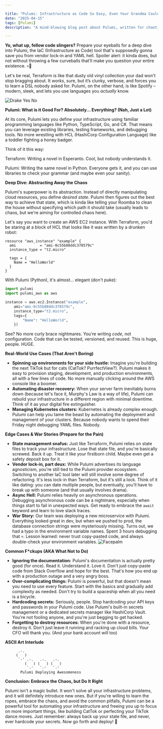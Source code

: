```yaml
---

title: "Pulumi: Infrastructure as Code So Easy, Even Your Grandma Could Deploy a Cluster (Probably Not)"
date: "2025-04-15"
tags: [Pulumi]
description: "A mind-blowing blog post about Pulumi, written for chaotic Gen Z engineers who are too cool for Terraform."

---
```


**Yo, what up, fellow code slingers?** Prepare your eyeballs for a deep dive into Pulumi, the IaC (Infrastructure as Code) tool that's supposedly gonna save you from vendor lock-in and YAML hell. Spoiler alert: it kinda does, but not without throwing a few curveballs that’ll make you question your entire existence. 💀🙏

Let's be real, Terraform is like that dusty old vinyl collection your dad won't stop bragging about. It *works*, sure, but it’s clunky, verbose, and forces you to learn a DSL nobody asked for. Pulumi, on the other hand, is like Spotify – modern, sleek, and lets you use languages you *actually* know.

![Drake Yes No](https://i.kym-cdn.com/photos/images/newsfeed/001/490/521/54a.jpg)

**Pulumi: What is it Good For? Absolutely... Everything? (Nah, Just a Lot)**

At its core, Pulumi lets you define your infrastructure using familiar programming languages like Python, TypeScript, Go, and C#. That means you can leverage existing libraries, testing frameworks, and debugging tools. No more wrestling with HCL (HashiCorp Configuration Language) like a toddler fighting a honey badger.

Think of it this way:

Terraform: Writing a novel in Esperanto. Cool, but nobody understands it.

Pulumi: Writing the same novel in Python. Everyone gets it, and you can use libraries to check your grammar (and maybe even your sanity).

**Deep Dive: Abstracting Away the Chaos**

Pulumi's superpower is its abstraction. Instead of directly manipulating cloud resources, you define *desired state*. Pulumi then figures out the best way to achieve that state, which is kinda like telling your Roomba to clean the house without specifying which path it should take (usually leads to chaos, but we're aiming for controlled chaos here).

Let's say you want to create an AWS EC2 instance. With Terraform, you'd be staring at a block of HCL that looks like it was written by a drunken robot:

```hcl
resource "aws_instance" "example" {
  ami           = "ami-0c55b88ddc378579c"
  instance_type = "t2.micro"

  tags = {
    Name = "HelloWorld"
  }
}
```

With Pulumi (Python), it's almost... elegant (don't puke):

```python
import pulumi
import pulumi_aws as aws

instance = aws.ec2.Instance("example",
    ami="ami-0c55b88ddc378579c",
    instance_type="t2.micro",
    tags={
        "Name": "HelloWorld",
    })
```

See? No more curly brace nightmares. You're writing *code*, not configuration. Code that can be tested, versioned, and reused. This is huge, people. HUGE.

**Real-World Use Cases (That Aren't Boring)**

*   **Spinning up environments for your side hustle:** Imagine you're building the next TikTok but for cats (CatTok? PurrfectView?). Pulumi makes it easy to provision staging, development, and production environments, all with a few lines of code. No more manually clicking around the AWS console like a boomer.
*   **Automating disaster recovery:** When your server farm inevitably burns down (because let's face it, Murphy's Law is a way of life), Pulumi can rebuild your infrastructure in a different region with minimal downtime. Think of it as your digital fire extinguisher.
*   **Managing Kubernetes clusters:** Kubernetes is already complex enough. Pulumi can help you tame the beast by automating the deployment and management of your clusters. Because nobody wants to spend their Friday night debugging YAML files. Nobody.

**Edge Cases & War Stories (Prepare for the Pain)**

*   **State management snafus:** Just like Terraform, Pulumi relies on state files to track your infrastructure. Lose that state file, and you're basically screwed. Back it up. Treat it like your firstborn child. Maybe even get a safety deposit box for it.
*   **Vendor lock-in, part deux:** While Pulumi advertises its language agnosticism, you're still tied to the Pulumi provider ecosystem. Switching to another IaC tool later will still involve some degree of refactoring. It's less lock-in than Terraform, but it's still a lock. Think of it like dating: you can date multiple people, but eventually, you'll have to break up with someone (and that usually involves drama).
*   **Async Hell:** Pulumi relies heavily on asynchronous operations. Debugging asynchronous code can be a nightmare, especially when things start to fail in unexpected ways. Get ready to embrace the `await` keyword and learn to love stack traces.
*   **War Story:** Our team was deploying a new microservice with Pulumi. Everything looked great in dev, but when we pushed to prod, the database connection strings were mysteriously missing. Turns out, we had a typo in the environment variable names. Spent 3 hours debugging that 💀. Lesson learned: never trust copy-pasted code, and always double-check your environment variables.
   ![Facepalm](https://i.imgflip.com/30rmz5.jpg)

**Common F*ckups (AKA What Not to Do)**

*   **Ignoring the documentation:** Pulumi's documentation is actually pretty good (for once). Read it. Understand it. Love it. Don't just copy-paste code from Stack Overflow and hope for the best. That's how you end up with a production outage and a very angry boss.
*   **Over-complicating things:** Pulumi is powerful, but that doesn't mean you need to use every feature. Start with the basics and gradually add complexity as needed. Don't try to build a spaceship when all you need is a bicycle.
*   **Hardcoding secrets:** Seriously, people. Stop hardcoding your API keys and passwords in your Pulumi code. Use Pulumi's built-in secrets management or a dedicated secrets manager like HashiCorp Vault. You're not fooling anyone, and you're just begging to get hacked.
*   **Forgetting to destroy resources:** When you're done with a resource, destroy it. Don't just leave it running and racking up cloud bills. Your CFO will thank you. (And your bank account will too)

**ASCII Art Interlude**

```
      .-.
     (   )
      `-' .-.   .-.   .-.
         (   ) (   ) (   )
          `-'   `-'   `-'
       Pulumi Deploying Awesomeness
```

**Conclusion: Embrace the Chaos, but Do It Right**

Pulumi isn't a magic bullet. It won't solve all your infrastructure problems, and it will definitely introduce new ones. But if you're willing to learn the ropes, embrace the chaos, and avoid the common pitfalls, Pulumi can be a powerful tool for automating your infrastructure and freeing you up to focus on more important things, like building CatTok or perfecting your TikTok dance moves. Just remember: always back up your state file, and never, ever hardcode your secrets. Now go forth and deploy! 🚀
